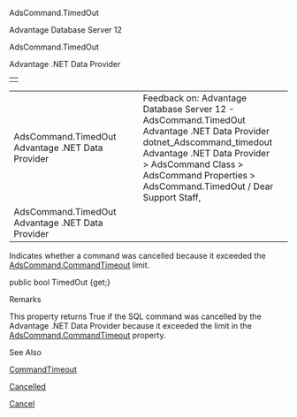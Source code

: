 AdsCommand.TimedOut




Advantage Database Server 12  

AdsCommand.TimedOut

Advantage .NET Data Provider

|  |
| --- |
|  |

|  |  |  |  |  |
| --- | --- | --- | --- | --- |
| AdsCommand.TimedOut  Advantage .NET Data Provider |  |  | Feedback on: Advantage Database Server 12 - AdsCommand.TimedOut Advantage .NET Data Provider dotnet\_Adscommand\_timedout Advantage .NET Data Provider > AdsCommand Class > AdsCommand Properties > AdsCommand.TimedOut / Dear Support Staff, |  |
| AdsCommand.TimedOut  Advantage .NET Data Provider |  |  |  |  |

Indicates whether a command was cancelled because it exceeded the [AdsCommand.CommandTimeout](dotnet_adscommand_commandtimeout.htm) limit.

public bool TimedOut {get;}

Remarks

This property returns True if the SQL command was cancelled by the Advantage .NET Data Provider because it exceeded the limit in the [AdsCommand.CommandTimeout](dotnet_adscommand_commandtimeout.htm) property.

See Also

[CommandTimeout](dotnet_adscommand_commandtimeout.htm)

[Cancelled](dotnet_adscommand_cancelled.htm)

[Cancel](dotnet_adscommand_cancel.htm)